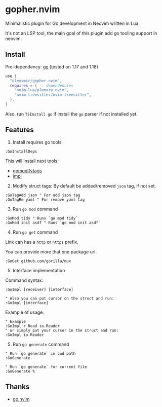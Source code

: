 # gopher.nvim

Minimalistic plugin for Go development in Neovim written in Lua.

It's not an LSP tool, the main goal of this plugin add go tooling support in neovim.

## Install

Pre-dependency: [go](https://github.com/golang/go) (tested on 1.17 and 1.18)

```lua
use {
  "olexsmir/gopher.nvim",
  requires = { -- dependencies
    "nvim-lua/plenary.nvim",
    "nvim-treesitter/nvim-treesitter",
  },
}
```

Also, run `TSInstall go` if install the `go` parser if not installed yet.

## Features

1. Install requires go tools:

```vim
:GoInstallDeps
```

This will install next tools:

- [gomodifytags](https://github.com/fatih/gomodifytags)
- [impl](https://github.com/josharian/impl)

2. Modify struct tags:
By default be added/removed `json` tag, if not set.

```vim
:GoTagAdd json " For add json tag
:GoTagRm yaml " For remove yaml tag
```

3. Run `go mod` command

```vim
:GoMod tidy " Runs `go mod tidy`
:GoMod init asdf " Runs `go mod init asdf`
```

4. Run `go get` command

Link can has a `http` or `https` prefix.

You can provide more that one package url.

```vim
:GoGet github.com/gorilla/mux
```

5. Interface implementation

Command syntax:

```vim
:GoImpl [receiver] [interface]

" Also you can put cursor on the struct and run:
:GoImpl [interface]
```

Example of usage:

```vim
" Example
:GoImpl r Read io.Reader
" or simply put your cursor in the struct and run:
:GoImpl io.Reader
```

5. Run `go generate` command

```vim
" Run `go generate` in cwd path
:GoGenerate

" Run `go generate` for current file
:GoGenerate %
```

## Thanks

- [go.nvim](https://github.com/ray-x/go.nvim)

